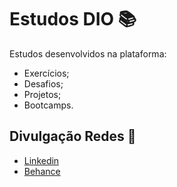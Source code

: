 # Estudos DIO :books:

Estudos desenvolvidos na plataforma:
 - Exercícios;
 - Desafios;
 - Projetos;
 - Bootcamps.
 
## Divulgação Redes :newspaper:
 - [Linkedin](https://www.linkedin.com/in/kener-branco/)
 - [Behance](https://www.behance.net/kenerbranco)
